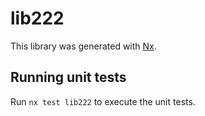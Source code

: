 # lib222

This library was generated with [Nx](https://nx.dev).

## Running unit tests

Run `nx test lib222` to execute the unit tests.
